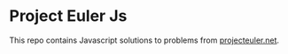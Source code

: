 # Project Euler Js
This repo contains Javascript solutions to problems from <a href="projecteuler.net">projecteuler.net</a>.

